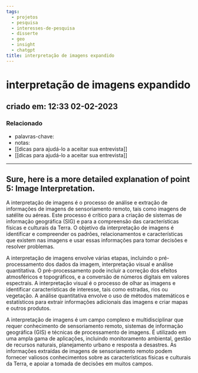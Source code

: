 ```yaml
---
tags:
  - projetos
  - pesquisa
  - interesses-de-pesquisa
  - disserte
  - geo
  - insight
  - chatgpt
title: interpretação de imagens expandido
---
```

# interpretação de imagens expandido
## criado em: 12:33 02-02-2023

### Relacionado
- palavras-chave: 
- notas: 
- [[dicas para ajudá-lo a aceitar sua entrevista]]
- [[dicas para ajudá-lo a aceitar sua entrevista]]
---
## Sure, here is a more detailed explanation of point 5: Image Interpretation.

A interpretação de imagens é o processo de análise e extração de informações de imagens de sensoriamento remoto, tais como imagens de satélite ou aéreas. Este processo é crítico para a criação de sistemas de informação geográfica (SIG) e para a compreensão das características físicas e culturais da Terra. O objetivo da interpretação de imagens é identificar e compreender os padrões, relacionamentos e características que existem nas imagens e usar essas informações para tomar decisões e resolver problemas.

A interpretação de imagens envolve várias etapas, incluindo o pré-processamento dos dados da imagem, interpretação visual e análise quantitativa. O pré-processamento pode incluir a correção dos efeitos atmosféricos e topográficos, e a conversão de números digitais em valores espectrais. A interpretação visual é o processo de olhar as imagens e identificar características de interesse, tais como estradas, rios ou vegetação. A análise quantitativa envolve o uso de métodos matemáticos e estatísticos para extrair informações adicionais das imagens e criar mapas e outros produtos.

A interpretação de imagens é um campo complexo e multidisciplinar que requer conhecimento de sensoriamento remoto, sistemas de informação geográfica (GIS) e técnicas de processamento de imagens. É utilizado em uma ampla gama de aplicações, incluindo monitoramento ambiental, gestão de recursos naturais, planejamento urbano e resposta a desastres. As informações extraídas de imagens de sensoriamento remoto podem fornecer valiosos conhecimentos sobre as características físicas e culturais da Terra, e apoiar a tomada de decisões em muitos campos.
